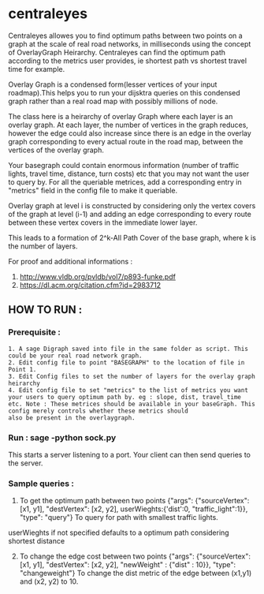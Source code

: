 # centraleyes

Centraleyes allowes you to find optimum paths between two points on a graph at the scale of real road networks, in milliseconds
using the concept of OverlayGraph Heirarchy. Centraleyes can find the optimum path according to the metrics user provides, ie shortest path vs shortest travel time for example.

Overlay Graph is a condensed form(lesser vertices of your input roadmap).This helps you to run your dijsktra queries on this condensed graph rather than a real road map with possibly millions of node.

The class here is a heirarchy of overlay Graph where each layer is an overlay graph. At each layer, the number of vertices in the graph reduces, however the edge could also increase since there is an edge in the overlay graph corresponding to every actual route in the road map, between the vertices of the overlay graph.

Your basegraph could contain enormous information (number of traffic lights, travel time, distance, turn costs) etc that you may
not want the user to query by. For all the queriable metrices, add a corresponding entry in "metrics" field in the config file to make it queriable.

Overlay graph at level i is constructed by considering only the vertex covers of the graph at level (i-1) and adding an edge corresponding to every route between these vertex covers in the immediate lower layer.

This leads to a formation of 2^k-All Path Cover of the base graph, where k is the number of layers.

For proof and additional informations :
1. http://www.vldb.org/pvldb/vol7/p893-funke.pdf
2. https://dl.acm.org/citation.cfm?id=2983712

## HOW TO RUN :

### Prerequisite :
	1. A sage Digraph saved into file in the same folder as script. This could be your real road network graph.
    2. Edit config file to point "BASEGRAPH" to the location of file in Point 1.
	3. Edit Config files to set the number of layers for the overlay graph heirarchy
    4. Edit config file to set "metrics" to the list of metrics you want your users to query optimum path by. eg : slope, dist, travel_time etc. Note : These metrices should be available in your baseGraph. This config merely controls whether these metrics should
    also be present in the overlaygraph.

### Run : sage -python sock.py

This starts a server listening to a port. Your client can then send queries to the server.

### Sample queries :

1. To get the optimum path between two points
{"args": {"sourceVertex": [x1, y1], "destVertex": [x2, y2], userWieghts:{'dist':0, "traffic_light":1}}, "type": "query"}
To query for path with smallest traffic lights.

userWieghts if not specified defaults to a optimum path considering shortest distance

2. To change the edge cost between two points
{"args": {"sourceVertex": [x1, y1], "destVertex": [x2, y2], "newWeight" : {"dist" : 10}}, "type": "changeweight"}
To change the dist metric of the edge between  (x1,y1) and (x2, y2) to 10.


